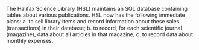 The Halifax Science Library (HSL) maintains an SQL database containing tables about various publications.
HSL now has the following immediate plans:
a. to sell library items and record information about these sales (transactions) in their database;
b. to record, for each scientific journal (magazine), data about all articles in that magazine;
c. to record data about monthly expenses.
